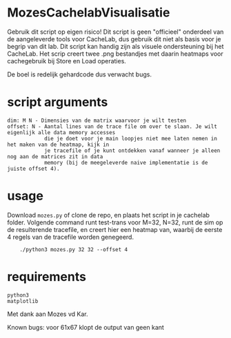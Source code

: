# MozesCachelabVisualisatie

Gebruik dit script op eigen risico! Dit script is geen "officieel" onderdeel van de aangeleverde tools voor CacheLab, dus gebruik dit niet als basis voor je begrip van dit lab. Dit script kan handig zijn als visuele ondersteuning bij het CacheLab. Het scrip creert twee .png bestandjes met daarin heatmaps voor cachegebruik bij Store en Load operaties.

De boel is redelijk gehardcode dus verwacht bugs.

# script arguments
    dim: M N - Dimensies van de matrix waarvoor je wilt testen
    offset: N - Aantal lines van de trace file om over te slaan. Je wilt eigenlijk alle data memory accesses 
                die je doet voor je main loopjes niet mee laten nemen in het maken van de heatmap, kijk in 
                je tracefile of je kunt ontdekken vanaf wanneer je alleen nog aan de matrices zit in data 
                memory (bij de meegeleverde naive implementatie is de juiste offset 4).
    
# usage
    
Download `mozes.py` of clone de repo, en plaats het script in je cachelab folder. Volgende command runt test-trans voor M=32, N=32, runt de sim op de resulterende tracefile, en creert hier een heatmap van, waarbij de eerste 4 regels van de tracefile worden genegeerd.

        ./python3 mozes.py 32 32 --offset 4 

# requirements

    python3
    matplotlib

Met dank aan Mozes vd Kar.

Known bugs: voor 61x67 klopt de output van geen kant
